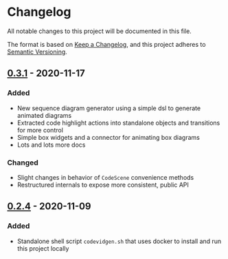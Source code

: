 # Changelog
All notable changes to this project will be documented in this file.

The format is based on [Keep a Changelog](https://keepachangelog.com/en/1.0.0/),
and this project adheres to [Semantic Versioning](https://semver.org/spec/v2.0.0.html).

## [0.3.1](https://pypi.org/project/code-video-generator/0.3.1/) - 2020-11-17
### Added
- New sequence diagram generator using a simple dsl to generate animated diagrams
- Extracted code highlight actions into standalone objects and transitions for more control
- Simple box widgets and a connector for animating box diagrams
- Lots and lots more docs

### Changed
- Slight changes in behavior of `CodeScene` convenience methods
- Restructured internals to expose more consistent, public API

## [0.2.4](https://pypi.org/project/code-video-generator/0.2.4/) - 2020-11-09
### Added
- Standalone shell script `codevidgen.sh` that uses docker to install and run this project locally